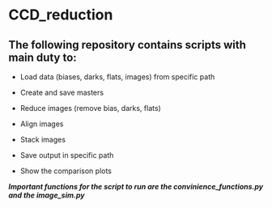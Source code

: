# CCD_reduction
## The following repository contains scripts with main duty to:

* Load data (biases, darks, flats, images) from specific path

* Create and save masters

* Reduce images (remove bias, darks, flats)

* Align images 

* Stack images

* Save output in specific path

* Show the comparison plots


***Important functions for the script to run are the convinience_functions.py and the image_sim.py***
